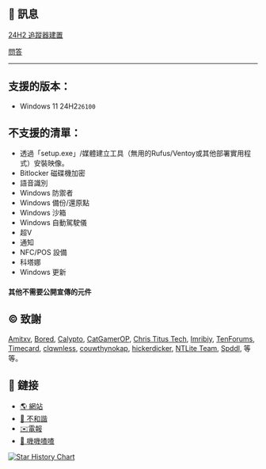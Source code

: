 ## 📌 訊息

[24H2 追蹤器建置](https://github.com/Delusion-LLC/DelusionOS/blob/main/DelusionOS/24H2.md)

[問答](https://github.com/Delusion-LLC/DelusionOS/blob/main/DelusionOS/Q&A.md)

---

## 支援的版本：
<!--
- Windows 12 25H2 `---`
-->
- Windows 11 24H2`26100`

## 不支援的清單：
- 透過「setup.exe」/媒體建立工具（無用的Rufus/Ventoy或其他部署實用程式）安裝映像。
- Bitlocker 磁碟機加密
- 語音識別
- Windows 防禦者
- Windows 備份/還原點
- Windows 沙箱
- Windows 自動駕駛儀 <!-- 召回 -->
- 超V
- 通知
- NFC/POS 設備
- 科塔娜
- Windows 更新
#### 其他不需要公開宣傳的元件

## ©️ 致謝
[Amitxv](https://twitter.com/amitxv), 
[Bored](https://twitter.com/Bra1nlet), [Calypto](https://twitter.com/CaIypto), [CatGamerOP](https://twitter.com/CatGamerOP),
[Chris Titus Tech](https://twitter.com/christitustech), 
[Imribiy](https://twitter.com/imribiy), [TenForums](https://www.tenforums.com/), [Timecard](https://github.com/djdallmann/GamingPCSetup), 
[clqwnless](https://github.com/clqwnless),
[couwthynokap](https://github.com/couwthynokap),
[hickerdicker](https://github.com/hickerdicker),
[NTLite Team](https://www.ntlite.com/community/index.php),
[Spddl](https://github.com/spddl), 等等。

## 🔗 鏈接
- [🌎 網站](https://deluos.vercel.app/)
- [🤖 不和諧](https://dsc.gg/delusionos/)
- [✉️電報](https://t.me/DelusionGroup/)
- [🐤 嘰嘰喳喳](https://x.com/DelusionLLC/)

<a href="https://star-history.com/#Delusion-LLC/DelusionOS&Date">
 <picture>
   <source media="(prefers-color-scheme: dark)" srcset="https://api.star-history.com/svg?repos=Delusion-LLC/DelusionOS&type=Date&theme=dark" />
   <source media="(prefers-color-scheme: light)" srcset="https://api.star-history.com/svg?repos=Delusion-LLC/DelusionOS&type=Date" />
   <img alt="Star History Chart" src="https://api.star-history.com/svg?repos=Delusion-LLC/DelusionOS&type=Date" />
 </picture>
</a>

